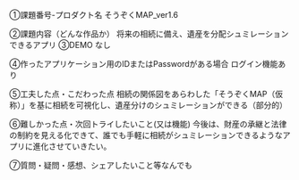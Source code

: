 ①課題番号-プロダクト名 そうぞくMAP_ver1.6

②課題内容（どんな作品か） 将来の相続に備え、遺産を分配シュミレーションできるアプリ ③DEMO なし

④作ったアプリケーション用のIDまたはPasswordがある場合 ログイン機能あり

⑤工夫した点・こだわった点 相続の関係図をあらわした「そうぞくMAP（仮称）」を基に相続を可視化し、遺産分けのシュミレーションができる（部分的）

⑥難しかった点・次回トライしたいこと(又は機能) 今後は、財産の承継と法律の制約を見える化できて、誰でも手軽に相続がシュミレーションできるようなアプリに進化させていきたい。

⑦質問・疑問・感想、シェアしたいこと等なんでも
